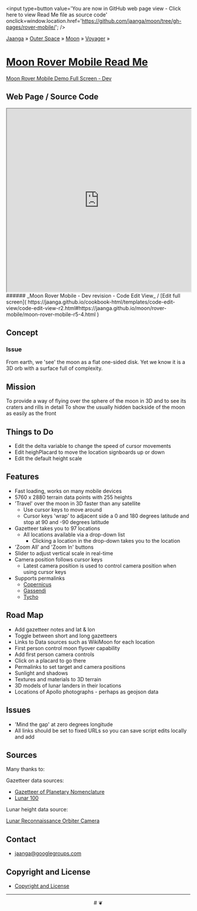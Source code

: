 <span style=display:none; >[You are now in GitHub source code view - click here to view Read Me file as a web page]( https://jaanga.github.io/moon/rover-mobile/ "View file as a web page." ) </span>
<input type=button value='You are now in GitHub web page view - Click here to view Read Me file as source code' onclick=window.location.href='https://github.com/jaanga/moon/tree/gh-pages/rover-mobile/'; />


[Jaanga]( https://jaanga.github.io/ ) » [Outer Space]( https://jaanga.github.io/outer-space/ ) »
[Moon]( https://jaanga.github.io/moon/ ) » [Voyager]( https://jaanga.github.io/moon/voyager/ ) »

[Moon Rover Mobile Read Me]( ./index.html )
===

[Moon Rover Mobile Demo Full Screen - Dev]( https://jaanga.github.io/moon/rover-mobile/dev/ )

## Web Page / Source Code
<iframe class=ifr src=https://jaanga.github.io/cookbook-html/templates/code-edit-view/code-edit-view-r2.html#https://jaanga.github.io/moon/rover-mobile/moon-rover-mobile-r5-4.html width=100% height=500px ></iframe>
###### _Moon Rover Mobile - Dev revision - Code Edit View_ /  [Edit full screen]( https://jaanga.github.io/cookbook-html/templates/code-edit-view/code-edit-view-r2.html#https://jaanga.github.io/moon/rover-mobile/moon-rover-mobile-r5-4.html )


## Concept

### Issue

From earth, we 'see' the moon as a flat one-sided disk. Yet we know it is a 3D orb with a surface full of complexity.

## Mission

To provide a way of flying over the sphere of the moon in 3D and to see its craters and rills in detail
To show the usually hidden backside of the moon as easily as the front

## Things to Do

* Edit the delta variable to change the speed of cursor movements
* Edit heighPlacard to move the location signboards up or down
* Edit the default height scale



## Features

* Fast loading, works on many mobile devices
* 5760 x 2880 terrain data points with 255 heights
* 'Travel' over the moon in 3D faster than any satellite
	* Use cursor keys to move around
	* Cursor keys 'wrap' to adjacent side a 0 and 180 degrees latitude and stop at 90 and -90 degrees latitude
* Gazetteer takes you to 97 locations
	* All locations available via a drop-down list
		* Clicking a location in the drop-down takes you to the location
* 'Zoom All' and 'Zoom In' buttons
* Slider to adjust vertical scale in real-time
* Camera position follows cursor keys
	* Latest camera position is used to control camera position when using cursor keys
* Supports permalinks
	* [Copernicus]( https://jaanga.github.io/terrain-r2/viewers/moon-rover-mobile/dev/index.html#20 )
	* [Gassendi]( https://jaanga.github.io/terrain-r2/viewers/moon-rover-mobile/dev/index.html#30 )
	* [Tycho]( https://jaanga.github.io/terrain-r2/viewers/moon-rover-mobile/dev/index.html#93 )

## Road Map

* Add gazetteer notes and lat & lon
* Toggle between short and long gazetteers
* Links to Data sources such as WikiMoon for each location
* First person control moon flyover capability
* Add first person camera controls
* Click on a placard to go there
* Permalinks to set target and camera positions
* Sunlight and shadows
* Textures and materials to 3D terrain
* 3D models of lunar landers in their locations
* Locations of Apollo photographs - perhaps as geojson data

## Issues

* 'Mind the gap' at zero degrees longitude
* All links should be set to fixed URLs so you can save script edits locally and add

## Sources

Many thanks to:

Gazetteer data sources:

* [Gazetteer of Planetary Nomenclature]( https://planetarynames.wr.usgs.gov/Page/MOON/target )
* [Lunar 100]( https://the-moon.wikispaces.com/Lunar+100 )

Lunar height data source:

[Lunar Reconnaissance Orbiter Camera]( https://wms.lroc.asu.edu/lroc/view_rdr/WAC_GLD100 )

## Contact

* jaanga@googlegroups.com

## Copyright and License

* [Copyright and License]( https://jaanga.github.io/#https://jaanga.github.io/jaanga-copyright-and-mit-license.md )

***

<center title="dingbat" >
# <a href=javascript:window.scrollTo(0,0); style=text-decoration:none; >❦</a>
</center>


